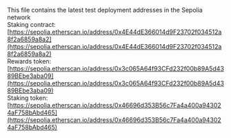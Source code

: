This file contains the latest test deployment addresses in the Sepolia network<br/>Staking contract: [https://sepolia.etherscan.io/address/0x4E44dE366014d9F23702f034512a8f2a6859a8a2](https://sepolia.etherscan.io/address/0x4E44dE366014d9F23702f034512a8f2a6859a8a2)<br/>Rewards token: [https://sepolia.etherscan.io/address/0x3c065A64f93CFd232f00b89A5d4389BEbe3aba09](https://sepolia.etherscan.io/address/0x3c065A64f93CFd232f00b89A5d4389BEbe3aba09)<br/>Staking token: [https://sepolia.etherscan.io/address/0x46696d353B56c7Fa4a400a943024aF758bAbd465](https://sepolia.etherscan.io/address/0x46696d353B56c7Fa4a400a943024aF758bAbd465)<br/>